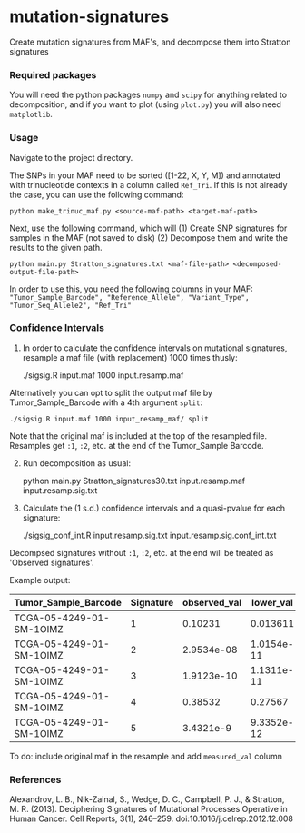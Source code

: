 # mutation-signatures
Create mutation signatures from MAF's, and decompose them into Stratton signatures

### Required packages ###

You will need the python packages `numpy` and `scipy` for anything related to decomposition, and if you want to plot (using `plot.py`) you will also need `matplotlib`.

### Usage ###

Navigate to the project directory.

The SNPs in your MAF need to be sorted ([1-22, X, Y, M]) and annotated with trinucleotide contexts in a column called ```Ref_Tri```. If this is not already the case, you can use the following command:
```
python make_trinuc_maf.py <source-maf-path> <target-maf-path>
```

Next, use the following command, which will (1) Create SNP signatures for samples in the MAF (not saved to disk) (2) Decompose them and write the results to the given path.
```
python main.py Stratton_signatures.txt <maf-file-path> <decomposed-output-file-path>
```

In order to use this, you need the following columns in your MAF:  
```"Tumor_Sample_Barcode", "Reference_Allele", "Variant_Type", "Tumor_Seq_Allele2", "Ref_Tri"```

### Confidence Intervals ###

1) In order to calculate the confidence intervals on mutational signatures, resample a maf file (with replacement) 1000 times thusly:

    ./sigsig.R input.maf 1000 input.resamp.maf

Alternatively you can opt to split the output maf file by Tumor_Sample_Barcode with a 4th argument `split`:

    ./sigsig.R input.maf 1000 input_resamp_maf/ split

Note that the original maf is included at the top of the resampled file. Resamples get `:1`, `:2`, etc. at the end of the Tumor_Sample Barcode.

2) Run decomposition as usual:

    python main.py Stratton_signatures30.txt input.resamp.maf input.resamp.sig.txt
    
3) Calculate the (1 s.d.) confidence intervals and a quasi-pvalue for each signature:

    ./sigsig_conf_int.R input.resamp.sig.txt input.resamp.sig.conf_int.txt

Decompsed signatures without `:1`, `:2`, etc. at the end will be treated as 'Observed signatures'.

Example output:

Tumor_Sample_Barcode | Signature | observed_val | lower_val | median_val | upper_val | quasi_pvalue
--- | --- | --- | --- | --- | --- | ---
TCGA-05-4249-01-SM-1OIMZ | 1 | 0.10231 | 0.013611 | 0.08426 | 0.13959 | 0.12098
TCGA-05-4249-01-SM-1OIMZ | 2 | 2.9534e-08 | 1.0154e-11 | 2.7091e-07 | 0.018698 | 0.50322
TCGA-05-4249-01-SM-1OIMZ | 3 | 1.9123e-10 | 1.1311e-11 | 3.3926e-10 | 5.4924e-07 | 0.84942
TCGA-05-4249-01-SM-1OIMZ | 4 | 0.38532 | 0.27567 | 0.37571 | 0.46896 | 0
TCGA-05-4249-01-SM-1OIMZ | 5 | 3.4321e-9 | 9.3352e-12 | 3.7251e-10 | 7.1719e-09 | 0.95238

To do: include original maf in the resample and add `measured_val` column

### References ###
Alexandrov, L. B., Nik-Zainal, S., Wedge, D. C., Campbell, P. J., & Stratton, M. R. (2013). Deciphering Signatures of Mutational Processes Operative in Human Cancer. Cell Reports, 3(1), 246–259. doi:10.1016/j.celrep.2012.12.008
